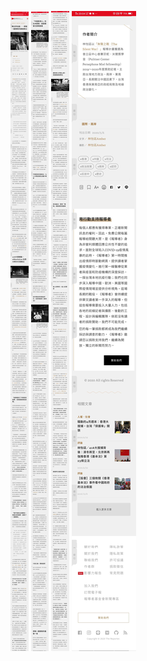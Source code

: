 ![](https://raw.githubusercontent.com/reporterr/reporter/master/pictures/r14_1.jpg)
![](https://raw.githubusercontent.com/reporterr/reporter/master/pictures/r14_2.jpg)
![](https://raw.githubusercontent.com/reporterr/reporter/master/pictures/r14_3.jpg)
![](https://raw.githubusercontent.com/reporterr/reporter/master/pictures/r14_4.jpg)
